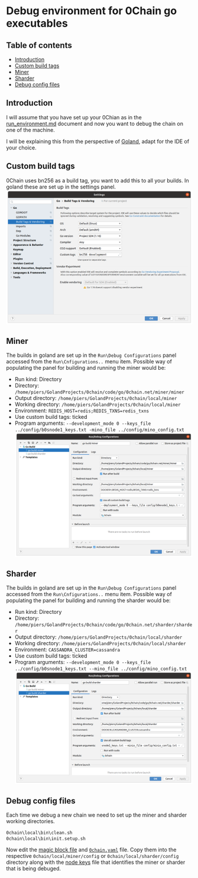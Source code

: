 # Debug environment for 0Chain go executables

## Table of contents

- [Introduction](#introduction)
- [Custom build tags](#custom_build_tags)
- [Miner](#miner)     
- [Sharder](#Sharder)
- [Debug config files](#debug_config_files)

## Introduction

I will assume that you have set up your 0Chian as in the
[run_environment.md](https://github.com/0chain/0chain/blob/debug_builds/local/run_environment.md)
document and now you want to debug the chain on one of the machine.

I will be explaining this from the perspective of 
[Goland](https://www.jetbrains.com/go/promo/?gclid=CjwKCAiAm-2BBhANEiwAe7eyFHLK4O3pHcNb0Vi_q4l5pOkSoeLN4XTYNFXJYeJbFBWQ0NzEeTEixBoCAEoQAvD_BwE),
adapt for the IDE of your choice.

## Custom build tags

0Chain uses bn256 as a build tag, you want to add this to all your builds. In goland 
these are set up in the settings panel.  
![pierses image](https://github.com/0chain/0chain/blob/debug_builds/local/goland%20settings.png?raw=true)

## Miner
The builds in goland are set up in the `Run\Debug Configurations` panel accessed from the
`Run\Cnfigurations..` menu item. 
Possible way of populating the panel for building and running the miner would be:
* Run kind: Directory
* Directory: `/home/piers/GolandProjects/0chain/code/go/0chain.net/miner/miner`
* Output directory: `/home/piers/GolandProjects/0chain/local/miner`
* Working directory: `/home/piers/GolandProjects/0chain/local/miner`  
* Environment: `REDIS_HOST=redis;REDIS_TXNS=redis_txns`
* Use custom build tags: ticked
* Program arguments: `--development_mode 0 --keys_file ../config/b0snode1_keys.txt -mino_file ../config/mino_config.txt` 
![pierses image](https://github.com/0chain/0chain/blob/debug_builds/local/goland%20miner.png?raw=true)

## Sharder
The builds in goland are set up in the `Run\Debug Configurations` panel accessed from the
`Run\Cnfigurations..` menu item.
Possible way of populating the panel for building and running the sharder would be:
* Run kind: Directory
* Directory: `/home/piers/GolandProjects/0chain/code/go/0chain.net/sharder/sharder`
* Output directory: `/home/piers/GolandProjects/0chain/local/sharder`
* Working directory: `/home/piers/GolandProjects/0chain/local/sharder`
* Environment: `CASSANDRA_CLUSTER=cassandra`
* Use custom build tags: ticked
* Program arguments: `--development_mode 0 --keys_file ../config/b0snode1_keys.txt --mino_file ../config/mino_config.txt`
![pierses image](https://github.com/0chain/0chain/blob/debug_builds/local/goland%20sharder.png?raw=true)
  
## Debug config files

Each time we debug a new chain we need to set up the miner and sharder working directories.
```shell
0chain\local\bin\clean.sh
0chain\local\bin\init.setup.sh
```
Now edit the [magic block file](https://github.com/0chain/0chain/blob/debug_builds/local/run_environment.md#magic-block) and 
[`0chain.yaml`](https://github.com/0chain/0chain/blob/debug_builds/local/run_environment.md#0chain-yaml) file. Copy them 
into the respective `0chain/local/miner/config` or `0chain/local/sharder/config` directory along with the 
[node keys](https://github.com/0chain/0chain/blob/debug_builds/local/run_environment.md#node-keys)
file that identifies the miner or sharder that is being debuged.
